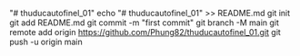"# thuducautofinel_01"
echo "# thuducautofinel_01" >> README.md
git init
git add README.md
git commit -m "first commit"
git branch -M main
git remote add origin https://github.com/Phung82/thuducautofinel_01.git
git push -u origin main
